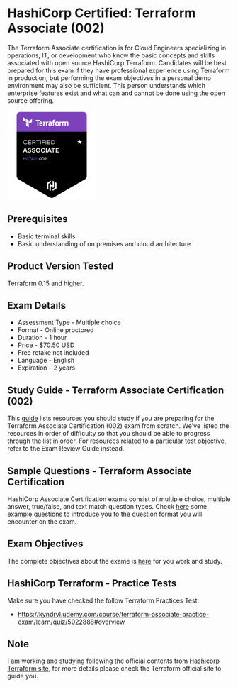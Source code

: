# HashiCorp Certified: Terraform Associate (002)
The Terraform Associate certification is for Cloud Engineers specializing in operations, IT, or development who know the basic concepts and skills associated with open source HashiCorp Terraform. Candidates will be best prepared for this exam if they have professional experience using Terraform in production, but performing the exam objectives in a personal demo environment may also be sufficient. This person understands which enterprise features exist and what can and cannot be done using the open source offering. 

<img src="https://github.com/Terraform-Tutorials/learn-terraform-associate-exam/blob/main/terraform-objectives/images/terra11.png" width="200" height="200"/>

## Prerequisites
- Basic terminal skills
- Basic understanding of on premises and cloud architecture

## Product Version Tested
Terraform 0.15 and higher.

## Exam Details
- Assessment Type -	Multiple choice
- Format -	Online proctored
- Duration - 1 hour
- Price -	$70.50 USD
- Free retake not included
- Language - English
- Expiration - 2 years

## Study Guide - Terraform Associate Certification (002)
This [guide](https://developer.hashicorp.com/terraform/tutorials/certification/associate-study?ajs_aid=34136526-1c72-41a2-a3d2-a0a000192ace&product_intent=terraform) lists resources you should study if you are preparing for the Terraform Associate Certification (002) exam from scratch. We've listed the resources in order of difficulty so that you should be able to progress through the list in order. For resources related to a particular test objective, refer to the Exam Review Guide instead.

## Sample Questions - Terraform Associate Certification
HashiCorp Associate Certification exams consist of multiple choice, multiple answer, true/false, and text match question types. Check [here](https://developer.hashicorp.com/terraform/tutorials/certification/associate-questions?ajs_aid=34136526-1c72-41a2-a3d2-a0a000192ace&product_intent=terraform) some example questions to introduce you to the question format you will encounter on the exam.

## Exam Objectives
The complete objectives about the exame is [here](https://www.hashicorp.com/certification/terraform-associate) for you work and study.

## HashiCorp Terraform - Practice Tests
Make sure you have checked the follow Terraform Practices Test:

- https://kyndryl.udemy.com/course/terraform-associate-practice-exam/learn/quiz/5022888#overview

## Note
I am working and studying following the official contents from [Hashicorp Terraform site](https://www.terraform.io/), for more details please check the Terraform official site to guide you.

